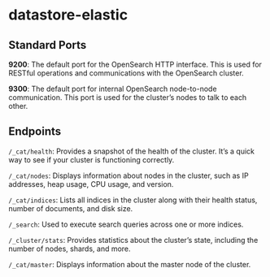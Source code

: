 # datastore-elastic

## Standard Ports

**9200**: The default port for the OpenSearch HTTP interface. This is used for RESTful operations and communications with the OpenSearch cluster.

**9300**: The default port for internal OpenSearch node-to-node communication. This port is used for the cluster’s nodes to talk to each other.

## Endpoints
`/_cat/health`: Provides a snapshot of the health of the cluster. It’s a quick way to see if your cluster is functioning correctly.

`/_cat/nodes`: Displays information about nodes in the cluster, such as IP addresses, heap usage, CPU usage, and version.

`/_cat/indices`: Lists all indices in the cluster along with their health status, number of documents, and disk size.

`/_search`: Used to execute search queries across one or more indices.

`/_cluster/stats`: Provides statistics about the cluster’s state, including the number of nodes, shards, and more.

`/_cat/master`: Displays information about the master node of the cluster.